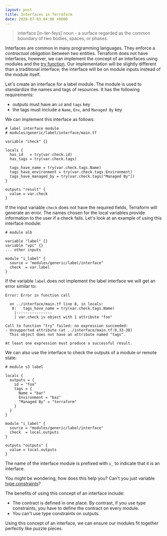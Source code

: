 ```yaml
---
layout: post
title: Interfaces in Terraform
date: 2020-07-03 04:06 +0000
---
```


> interface [in-ter-feys] noun - a surface regarded as the common boundary of two bodies, spaces, or phases.

Interfaces are common in many programming languages. They enforce a *contractual obligation* between two entities. Terraform does not have interfaces, however, we can implement the concept of an interfaces using modules and the [try function](https://www.terraform.io/docs/configuration/functions/try.html). Our implementation will be slightly different than a traditional interface; the interface will be on module inputs instead of the module itself.


Let's create an interface for a label module. The module is used to standardize the names and tags of resources. It has the following requirements:
* outputs must have an `id` and `tags` key
* the tags must include a `Name`, `Env`, and `Managed By` key

We can implement this interface as follows:

```hcl
# label interface module
# modules/generic/label/interface/main.tf

variable "check" {}

locals {
  has_id   = try(var.check.id)
  has_tags = try(var.check.tags)

  tags_have_name = try(var.check.tags.Name)
  tags_have_environment = try(var.check.tags.Environment)
  tags_have_managed_by = try(var.check.tags["Managed By"])
}

outputs "result" {
  value = var.check
}
```

If the input variable `check` does not have the required fields, Terraform will generate an error. The names chosen for the local variables provide information to the user if a check fails. Let's look at an example of using this interface module:

```hcl
# module alb

variable "label" {}
variable "vpc" {}
... other inputs

module "i_label" {
  source = "modules/generic/label/interface"
  check  = var.label
}
```

If the variable `label` does not implement the label interface we will get an error similar to:

```hcl
Error: Error in function call

  on ../interface/main.tf line 8, in locals:
   8:   tags_have_name = try(var.check.tags.Name)
    |----------------
    | var.check is object with 1 attribute "foo"

Call to function "try" failed: no expression succeeded:
- Unsupported attribute (at ../interface/main.tf:8,33-38)
  This object does not have an attribute named "tags".

At least one expression must produce a successful result.
```

We can also use the interface to check the outputs of a module or remote state:

```hcl
# module s3 label

locals {
  outputs = {
    id = "foo"
    tags = {
      Name = "bar"
      Environment = "baz"
      "Managed By" = "terraform"
    }
  }
}

module "i_label" {
  source = "modules/generic/label/interface"
  check  = local.outputs
}

outputs "outputs" {
  value = local.outputs
}
```


The name of the interface module is prefixed with `i_` to indicate that it is an interface.

You might be wondering, how does this help you? Can't you just variable [type constraints](https://www.terraform.io/docs/configuration/types.html)?

The benefits of using this concept of an interface include:
* The contract is defined in one place. By contrast, if you use type constraints, you have to define the contract on every module.
* You can't use type constraints on outputs.

Using this concept of an interface, we can ensure our modules fit together perfectly like puzzle pieces.
